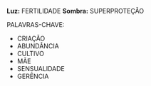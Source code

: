 **Luz:** FERTILIDADE
**Sombra:** SUPERPROTEÇÃO

PALAVRAS-CHAVE:
- CRIAÇÃO
- ABUNDÂNCIA
- CULTIVO
- MÃE
- SENSUALIDADE
- GERÊNCIA